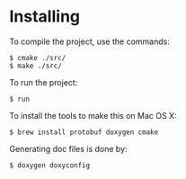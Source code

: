 


# Installing

To compile the project, use the commands:

```shell
$ cmake ./src/
$ make ./src/
```

To run the project:

```shell
$ run
```

To install the tools to make this on Mac OS X:

```shell
$ brew install protobuf doxygen cmake
```

Generating doc files is done by:

```shell
$ doxygen doxyconfig
```
